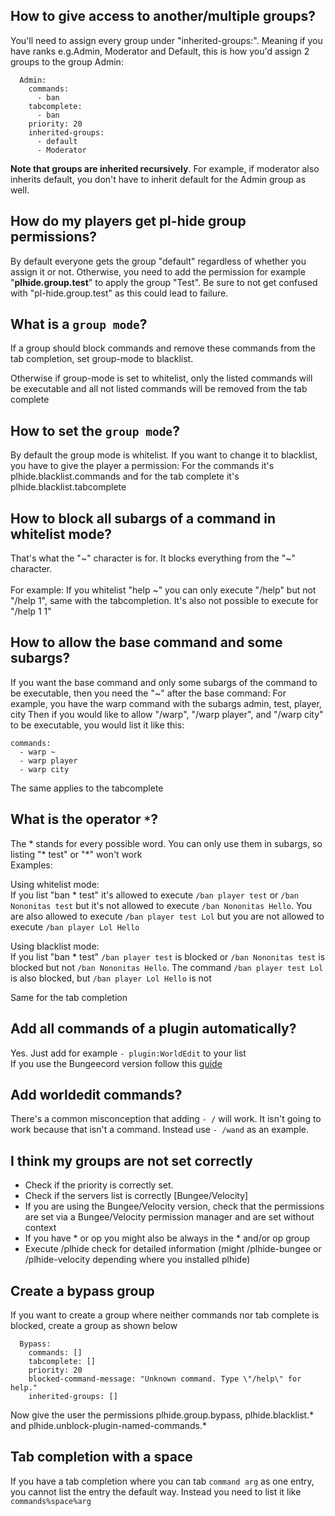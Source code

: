 ## **How to give access to another/multiple groups?**


You'll need to assign every group under "inherited-groups:". Meaning if you have ranks e.g.Admin, Moderator and Default, this is how you'd assign 2 groups to the group Admin:
```  
  Admin:
    commands:
      - ban
    tabcomplete:
      - ban
    priority: 20
    inherited-groups:
      - default
      - Moderator
```
**Note that groups are inherited recursively**. For example, if moderator also inherits default, you don't have to inherit default for the Admin group as well. 



## **How do my players get pl-hide group permissions?**


By default everyone gets the group "default" regardless of whether you assign it or not. Otherwise, you need to add the permission for example "**plhide.group.test**" to apply the group "Test". Be sure to not get confused with "pl-hide.group.test" as this could lead to failure.


## **What is a ```group mode```?**

If a group should block commands and remove these commands from the tab completion, set group-mode to blacklist.

Otherwise if group-mode is set to whitelist, only the listed commands will be executable and all not listed commands will be removed from the tab complete


## **How to set the ```group mode```?**

By default the group mode is whitelist. If you want to change it to blacklist, you have to give the player a permission:
For the commands it's plhide.blacklist.commands and for the tab complete it's plhide.blacklist.tabcomplete
 

## **How to block all subargs of a command in whitelist mode?** 
That's what the "\~" character is for. It blocks everything from the "\~" character.
<br><br>
For example: If you whitelist "help \~" you can only execute "/help" but not "/help 1", same with the tabcompletion. It's also not possible to execute for "/help 1 1"

## **How to allow the base command and some subargs?**

If you want the base command and only some subargs of the command to be executable, then you need the "\~" after the base command:
For example, you have the warp command with the subargs admin, test, player, city
Then if you would like to allow "/warp", "/warp player", and "/warp city" to be executable, you would list it like this:
```
commands:
  - warp ~
  - warp player
  - warp city
```
The same applies to the tabcomplete

## **What is the operator ```*```?**

The * stands for every possible word. You can only use them in subargs, so listing "* test" or "*" won't work
<br>Examples:

Using whitelist mode:
<br>If you list "ban * test" it's allowed to execute `/ban player test` or `/ban Nononitas test` but it's not allowed to execute `/ban Nononitas Hello`. You are also allowed to execute `/ban player test Lol` but you are not allowed to execute `/ban player Lol Hello`

Using blacklist mode:
<br>If you list "ban * test" `/ban player test` is blocked or `/ban Nononitas test` is blocked but not `/ban Nononitas Hello`. The command `/ban player test Lol` is also blocked, but `/ban player Lol Hello` is not

Same for the tab completion

## **Add all commands of a plugin automatically?**

Yes. Just add for example ```- plugin:WorldEdit``` to your list<br>
If you use the Bungeecord version follow this [guide](https://github.com/Nononitas/Plugin-Hide-Pro/wiki/Setup-the-autlisting-command-function-per-plugin-for-Spigot-plugin-commands-in-Bungeecord)


## **Add worldedit commands?**

There's a common misconception that adding ```- /``` will work. It isn't going to work because that isn't a command. Instead use ```- /wand``` as an example.


## **I think my groups are not set correctly**

- Check if the priority is correctly set.
- Check if the servers list is correctly [Bungee/Velocity]
- If you are using the Bungee/Velocity version, check that the permissions are set via a Bungee/Velocity permission manager and are set without context
- If you have * or op you might also be always in the * and/or op group
- Execute /plhide check <playerName> for detailed information (might /plhide-bungee or /plhide-velocity depending where you installed plhide)

## **Create a bypass group**

If you want to create a group where neither commands nor tab complete is blocked, create a group as shown below
```  
  Bypass:
    commands: []
    tabcomplete: []
    priority: 20 
    blocked-command-message: "Unknown command. Type \"/help\" for help."
    inherited-groups: []
```
Now give the user the permissions plhide.group.bypass, plhide.blacklist.* and plhide.unblock-plugin-named-commands.*

## **Tab completion with a space**
If you have a tab completion where you can tab `command arg` as one entry, you cannot list the entry the default way. Instead you need to list it like `commands%space%arg`